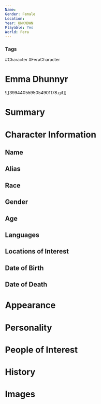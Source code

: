 ```yaml
---
Name: 
Gender: Female
Location: 
Year: UNKNOWN
Playable: Yes
World: Fera
---
```


### Tags
#Character #FeraCharacter 

# Emma Dhunnyr
![[3994405595054901178.gif]]

# Summary


# Character Information

## Name

## Alias

## Race

## Gender

## Age

## Languages

## Locations of Interest

## Date of Birth

## Date of Death

# Appearance

# Personality

# People of Interest

# History

# Images
